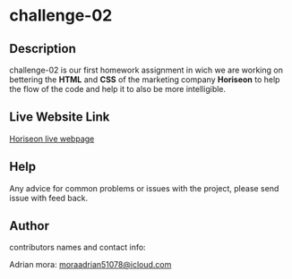 # challenge-02
 
## Description
 challenge-02 is our first homework assignment in wich we are working on bettering the **HTML** and **CSS** of the marketing company **Horiseon** to help the flow of the code and help it to also be more intelligible.
 
 ## Live Website Link
 [Horiseon live webpage](https://moraadrian510.github.io/challenge-02/)
 
## Help
Any advice for common problems or issues with the project, please send issue with feed back.

## Author 
contributors names and contact info:

Adrian mora: moraadrian51078@icloud.com

